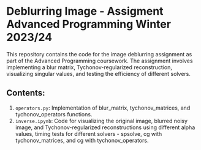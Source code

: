 # Deblurring Image - Assigment Advanced Programming Winter 2023/24

This repository contains the code for the image deblurring assignment as part of the Advanced Programming coursework. 
The assignment involves implementing a blur matrix, Tychonov-regularized reconstruction, visualizing singular values, and testing the efficiency of different solvers.

## Contents:

1. `operators.py`: Implementation of blur_matrix, tychonov_matrices, and tychonov_operators functions.
2. `inverse.ipynb`: Code for visualizing the original image, blurred noisy image, and Tychonov-regularized reconstructions using different alpha values, timing tests for different solvers - spsolve,
                    cg with tychonov_matrices, and cg with tychonov_operators.
